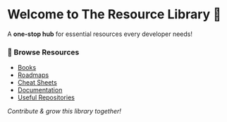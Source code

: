 # Welcome to The Resource Library 🚀  

A **one-stop hub** for essential resources every developer needs!  

### 📂 Browse Resources  
- [Books](resources/books.md)  
- [Roadmaps](resources/roadmaps.md)  
- [Cheat Sheets](resources/cheat-sheets.md)  
- [Documentation](resources/docs.md)  
- [Useful Repositories](resources/repositories.md)  

_Contribute & grow this library together!_  
